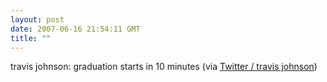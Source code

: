 ```yaml
---
layout: post
date: 2007-06-16 21:54:11 GMT
title: ""
---
```

travis johnson: graduation starts in 10 minutes (via <a href="http://twitter.com/travisj/statuses/107671752">Twitter / travis johnson</a>)